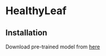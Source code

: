 # HealthyLeaf

## Installation
Download pre-trained model from [here](https://drive.google.com/file/d/1Ux-eKgIoDVRg-MuKlxOZ8z9Jsclj_2Rd/view?usp=sharing)
